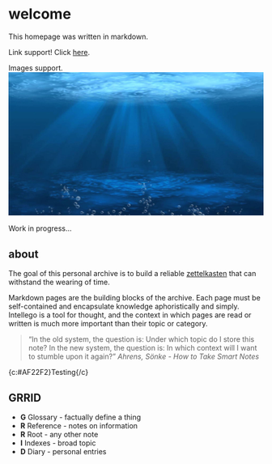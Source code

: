 # welcome
This homepage was written in markdown.

Link support! Click [here](test).

Images support.
![aqua](images/aqua.jpg)

Work in progress...

## about
The goal of this personal archive is to build a reliable [zettelkasten](https://en.wikipedia.org/wiki/Zettelkasten) that can withstand the wearing of time.

Markdown pages are the building blocks of the archive. Each page must be self-contained and encapsulate knowledge aphoristically and simply.
Intellego is a tool for thought, and the context in which pages are read or written is much more important than their topic or category.

> “In the old system, the question is: Under which topic do I store this note? In the new system, the question is: In which context will I want to stumble upon it again?”
> <cite>Ahrens, Sönke - How to Take Smart Notes</cite>

{c:#AF22F2}Testing{/c}

## GRRID
- **G** Glossary - factually define a thing
- **R** Reference - notes on information
- **R** Root - any other note
- **I** Indexes - broad topic
- **D** Diary - personal entries